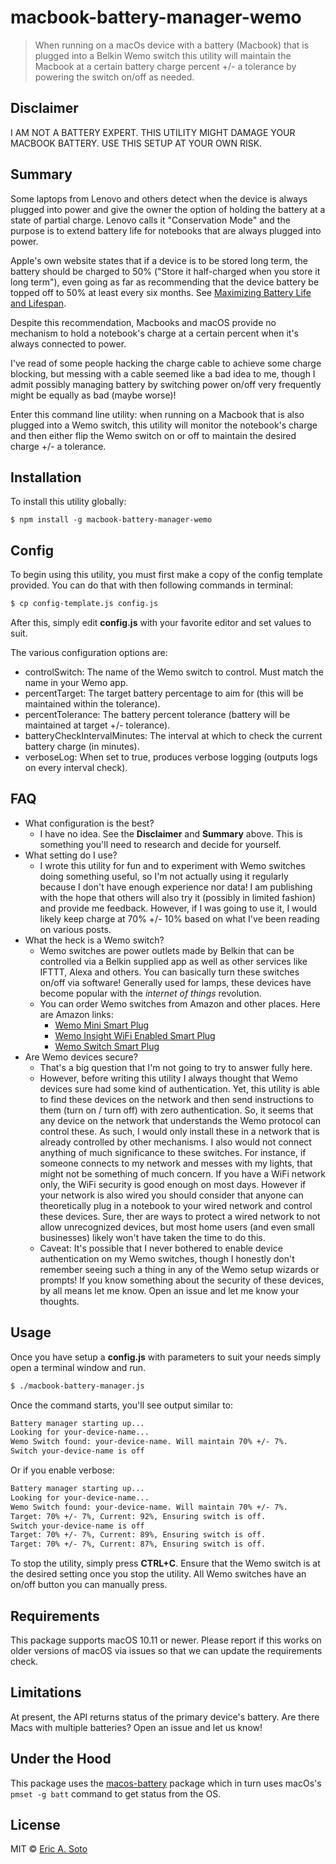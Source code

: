 # macbook-battery-manager-wemo

> When running on a macOs device with a battery (Macbook) that is plugged into a Belkin Wemo switch
> this utility will maintain the Macbook at a certain battery charge percent +/- a tolerance by 
> powering the switch on/off as needed. 

## Disclaimer

I AM NOT A BATTERY EXPERT. THIS UTILITY MIGHT DAMAGE YOUR MACBOOK BATTERY. USE THIS SETUP AT YOUR OWN RISK. 

## Summary

Some laptops from Lenovo and others detect when the device is always plugged into power and give the owner the option of holding 
the battery at a state of partial charge. Lenovo calls it "Conservation Mode" and the purpose is to extend battery life for notebooks
that are always plugged into power.

Apple's own website states that if a device is to be stored long term, the battery should be charged to 50% ("Store it half-charged when you store it long term"), even going as far as
recommending that the device battery be topped off to 50% at least every six months. See [Maximizing Battery Life and Lifespan](https://www.apple.com/batteries/maximizing-performance/).

Despite this recommendation, Macbooks and macOS provide no mechanism to hold a notebook's charge at a certain percent when it's always connected to power.

I've read of some people hacking the charge cable to achieve some charge blocking, but messing with a cable seemed like a bad idea to me, though I admit possibly managing battery by switching power 
on/off very frequently might be equally as bad (maybe worse)!

Enter this command line utility: when running on a Macbook that is also plugged into a Wemo switch, this utility will monitor the notebook's charge and then either flip the Wemo switch on or off to maintain the desired charge +/- a tolerance.

## Installation

To install this utility globally:

```
$ npm install -g macbook-battery-manager-wemo
```

## Config

To begin using this utility, you must first make a copy of the config template provided. You can do that with then following commands in terminal:
```bash
$ cp config-template.js config.js
```

After this, simply edit **config.js** with your favorite editor and set values to suit.

The various configuration options are:
  
  - controlSwitch: The name of the Wemo switch to control. Must match the name in your Wemo app.  
  - percentTarget: The target battery percentage to aim for (this will be maintained within the tolerance).
  - percentTolerance: The battery percent tolerance (battery will be maintained at target +/- tolerance).
  - batteryCheckIntervalMinutes: The interval at which to check the current battery charge (in minutes).
  - verboseLog: When set to true, produces verbose logging (outputs logs on every interval check).

## FAQ

- What configuration is the best?
  - I have no idea. See the **Disclaimer** and **Summary** above. This is something 
you'll need to research and decide for yourself.
- What setting do I use?
  - I wrote this utility for fun and to experiment with Wemo switches doing something useful, so I'm not actually using it 
  regularly because I don't have enough experience nor data! I am publishing
  with the hope that others will also try it (possibly in limited fashion) and provide me feedback. However, if I was going to use it, I would 
  likely keep charge at 70% +/- 10% based on what I've been reading on various posts. 
- What the heck is a Wemo switch?
  - Wemo switches are power outlets made by Belkin that can be controlled via a Belkin supplied app as well as other
  services like IFTTT, Alexa and others. You can basically turn these switches on/off via software! Generally used for lamps, these devices
  have become popular with the *internet of things* revolution.  
  - You can order Wemo switches from Amazon and other places. Here are Amazon links:
    - [Wemo Mini Smart Plug](https://amzn.to/2NaPZkd)
    - [Wemo Insight WiFi Enabled Smart Plug](https://amzn.to/2NHP8EM)
    - [Wemo Switch Smart Plug](https://amzn.to/2NMH1H4)
- Are Wemo devices secure?
  - That's a big question that I'm not going to try to answer fully here. 
  - However, before writing this utility I always thought that Wemo devices sure had some kind of authentication. Yet,
  this utility is able to find these devices on the network and then send instructions to them (turn on / turn off) with zero authentication. So, it seems that any device
  on the network that understands the Wemo protocol can control these. As such, I would only install these in a network that is already controlled
  by other mechanisms. I also would not connect anything of much significance to these switches. For instance, if someone connects to my network
  and messes with my lights, that might not be something of much concern. If you have a WiFi network only, the WiFi security is good enough on most days. However if your network is also wired
  you should consider that anyone can theoretically plug in a notebook to your wired network and control these devices. Sure, ther are ways to protect a wired network to not allow unrecognized devices,
  but most home users (and even small businesses) likely won't have taken the time to do this.
  - Caveat: It's possible that I never bothered to enable device authentication on my Wemo switches, though I honestly don't remember seeing such a thing in any of the Wemo setup wizards or prompts!
  If you know something about the security of these devices, by all means let me know. Open an issue and let me know your thoughts.

## Usage

Once you have setup a **config.js** with parameters to suit your needs simply open a terminal window and run.

```bash
$ ./macbook-battery-manager.js
```

Once the command starts, you'll see output similar to:
```bash
Battery manager starting up...
Looking for your-device-name...
Wemo Switch found: your-device-name. Will maintain 70% +/- 7%.
Switch your-device-name is off
```

Or if you enable verbose:
```bash
Battery manager starting up...
Looking for your-device-name...
Wemo Switch found: your-device-name. Will maintain 70% +/- 7%.
Target: 70% +/- 7%, Current: 92%, Ensuring switch is off.
Switch your-device-name is off
Target: 70% +/- 7%, Current: 89%, Ensuring switch is off.
Target: 70% +/- 7%, Current: 87%, Ensuring switch is off.
```

To stop the utility, simply press **CTRL+C**. Ensure that the Wemo switch is at the desired setting once you stop the utility. All Wemo switches
have an on/off button you can manually press.

## Requirements

This package supports macOS 10.11 or newer. Please report if this works on older versions of macOS via issues so that we can update the requirements check.

## Limitations

At present, the API returns status of the primary device's battery. Are there Macs with multiple batteries? Open an issue and let us know!

## Under the Hood

This package uses the [macos-battery](https://www.npmjs.com/package/macos-battery) package which in turn uses macOs's `pmset -g batt` command to get status from the OS. 

## License

MIT © [Eric A. Soto](https://ericsoto.net/)
